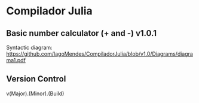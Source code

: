 # Compilador Julia

## Basic number calculator (+ and -) v1.0.1
Syntactic diagram: https://github.com/IagoMendes/CompiladorJulia/blob/v1.0/Diagrams/diagrama1.pdf


## Version Control
v(Major).(Minor).(Build)
